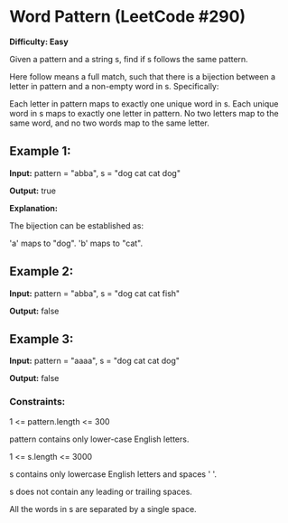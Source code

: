 # Word Pattern (LeetCode #290)

**Difficulty: Easy**

Given a pattern and a string s, find if s follows the same pattern.

Here follow means a full match, such that there is a bijection between a letter in pattern and a non-empty word in s. Specifically:

Each letter in pattern maps to exactly one unique word in s.
Each unique word in s maps to exactly one letter in pattern.
No two letters map to the same word, and no two words map to the same letter.
 

## Example 1:

**Input:** pattern = "abba", s = "dog cat cat dog"

**Output:** true

**Explanation:**

The bijection can be established as:

'a' maps to "dog".
'b' maps to "cat".

## Example 2:

**Input:** pattern = "abba", s = "dog cat cat fish"

**Output:** false

## Example 3:

**Input:** pattern = "aaaa", s = "dog cat cat dog"

**Output:** false

 

### Constraints:

1 <= pattern.length <= 300

pattern contains only lower-case English letters.

1 <= s.length <= 3000

s contains only lowercase English letters and spaces ' '.

s does not contain any leading or trailing spaces.

All the words in s are separated by a single space.
